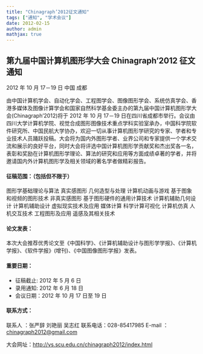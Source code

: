 ```yaml
---
title: "Chinagraph’2012征文通知"
tags: ["通知", "学术会议"]
date: 2012-02-15
author: admin
mathjax: true
---
```


## 第九届中国计算机图形学大会 Chinagraph’2012 征文通知

2012 年 10 月 17－19 日 中国 成都

由中国计算机学会、自动化学会、工程图学会、图像图形学会、系统仿真学会、香港多媒体及图像计算学会和国家自然科学基金委主办的第九届中国计算机图形学大会(Chinagraph’2012)将于 2012 年 10 月 17－19 日在四川省成都市举行。会议由四川大学计算机学院、视觉合成图形图像技术重点学科实验室承办，中国科学院软件研究所、中国民航大学协办，欢迎一切从事计算机图形学研究的专家、学者和专业技术人员踊跃投稿。大会将为国内外图形学者、业界公司和专家提供一个学术交流和展示的良好平台，同时大会将评选中国计算机图形学贡献奖和杰出奖各一名，表彰和奖励在计算机图形学理论、算法的研究和应用等方面成绩卓著的学者，并将邀请国内外计算机图形学及相关领域的著名学者做精彩报告。

#### 征稿范围：（包括但不限于）

图形学基础理论与算法
真实感图形
几何造型与处理
计算机动画与游戏
基于图象和视频的图形技术
非真实感图形
基于图形硬件的通用计算技术
计算机辅助几何设计
计算机辅助设计
虚拟现实技术及应用
媒体计算
科学计算可视化
计算机仿真
人机交互技术
工程图形及应用
遥感及其相关技术

#### 论文发表：

本次大会推荐优秀论文至《中国科学》、《计算机辅助设计与图形学学报》、《计算机学报》、《软件学报》(增刊)、《中国图像图形学报》发表。

#### 重要日期：

-   征稿截止: 2012 年 5 月 6 日
-   录用通知: 2012 年 6 月 18 日
-   会议日期：2012 年 10 月 17 日至 19 日

#### 联系方式：

联系人 ：张严辞 刘艳丽 吴志红
联系电话：028-85417985
E-mail ： chinagraph2012@gmail.com

大会网址：<http://vs.scu.edu.cn/chinagraph2012/index.html>
